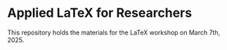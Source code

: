 # Applied LaTeX for Researchers

This repository holds the materials for the LaTeX workshop on March 7th, 2025. 
